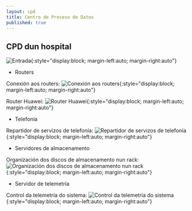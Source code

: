 ```yaml
---
layout: cpd
title: Centro de Proceso de Datos
published: true
---
```



## CPD dun hospital

![Entrada]({{site.baseurl}}/fotos/porta.jpg){:style="display:block; margin-left:auto; margin-right:auto"}




* Routers

 Conexión aos routers:
![ Conexión aos routers ]({{site.baseurl}}/fotos/router.jpg){:style="display:block; margin-left:auto; margin-right:auto"}

Router Huawei:
![Router Huawei ]({{site.baseurl}}/fotos/HuaweiRouter.jpg){:style="display:block; margin-left:auto; margin-right:auto"}



* Telefonía

 Repartidor de servizos de telefonía:
![ Repartidor de servizos de telefonía ]({{site.baseurl}}/fotos/telefonia.jpg){:style="display:block; margin-left:auto; margin-right:auto"}


* Servidores de almacenamento

Organización dos discos de almacenamento nun rack:
![Organización dos discos de almacenamento nun rack ]({{site.baseurl}}/fotos/servAlmacenamento.jpg){:style="display:block; margin-left:auto; margin-right:auto"}

* Servidor de telemetría

Control da telemetría do sistema:
![Control da telemetría do sistema ]({{site.baseurl}}/fotos/servTelemetria.jpg){:style="display:block; margin-left:auto; margin-right:auto"}
